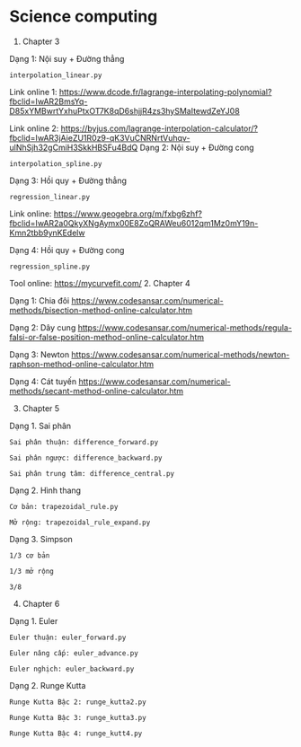 # Science computing 

1. Chapter 3

Dạng 1: Nội suy + Đường thẳng 
```
interpolation_linear.py
```

Link online 1: <https://www.dcode.fr/lagrange-interpolating-polynomial?fbclid=IwAR2BmsYq-D85xYMBwrtYxhuPtxOT7K8qD6shjjR4zs3hySMaItewdZeYJ08>

Link online 2: <https://byjus.com/lagrange-interpolation-calculator/?fbclid=IwAR3jAieZU1R0z9-qK3VuCNRNrtVuhqv-ulNhSjh32gCmiH3SkkHBSFu4BdQ>
Dạng 2: Nội suy + Đường cong
```
interpolation_spline.py
```
Dạng 3: Hồi quy + Đường thẳng
```
regression_linear.py
```

Link online: <https://www.geogebra.org/m/fxbg6zhf?fbclid=IwAR2a0QkyXNgAymx00E8ZoQRAWeu6012qm1Mz0mY19n-Kmn2tbb9ynKEdelw>

Dạng 4: Hồi quy + Đường cong
```
regression_spline.py
```

Tool online: <https://mycurvefit.com/>
2. Chapter 4


Dạng 1: Chia đôi
<https://www.codesansar.com/numerical-methods/bisection-method-online-calculator.htm>

Dạng 2: Dây cung
<https://www.codesansar.com/numerical-methods/regula-falsi-or-false-position-method-online-calculator.htm>

Dạng 3: Newton
<https://www.codesansar.com/numerical-methods/newton-raphson-method-online-calculator.htm>

Dạng 4: Cát tuyến
<https://www.codesansar.com/numerical-methods/secant-method-online-calculator.htm>


3. Chapter 5


Dạng 1. Sai phân
```
Sai phân thuận: difference_forward.py
```

```
Sai phân ngược: difference_backward.py
```

```
Sai phân trung tâm: difference_central.py
```

Dạng 2. Hình thang
```
Cơ bản: trapezoidal_rule.py
```

```
Mở rộng: trapezoidal_rule_expand.py
```

Dạng 3. Simpson

```
1/3 cơ bản
```

```
1/3 mở rộng
```
```
3/8 
```


4. Chapter 6


Dạng 1. Euler
```
Euler thuận: euler_forward.py
```
```
Euler nâng cấp: euler_advance.py
```
```
Euler nghịch: euler_backward.py
```
Dạng 2. Runge Kutta
```
Runge Kutta Bậc 2: runge_kutta2.py
```
```
Runge Kutta Bậc 3: runge_kutta3.py
```
```
Runge Kutta Bậc 4: runge_kutt4.py
```

